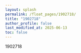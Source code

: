 ```yaml
---
layout: splash
permalink: /float_pages/1902718/
title: "1902718"
author_profile: false
last_modified_at: 2025-06-13
toc: false
---
```

 
1902718
